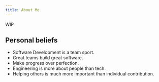 ```yaml
---
title: About Me
---
```

WIP

## Personal beliefs

- Software Development is a team sport.
- Great teams build great software.
- Make progress over perfection.
- Engineering is more about people than tech.
- Helping others is much more important than individual contribution.

